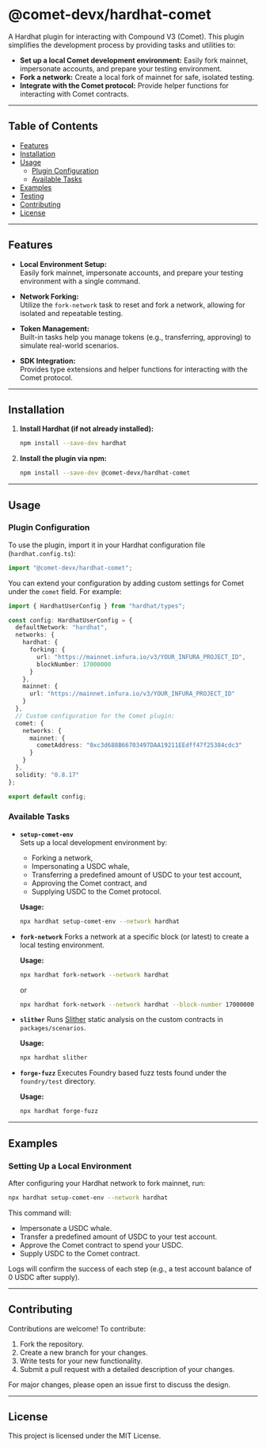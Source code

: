 # @comet-devx/hardhat-comet

A Hardhat plugin for interacting with Compound V3 (Comet). This plugin simplifies the development process by providing tasks and utilities to:

- **Set up a local Comet development environment:** Easily fork mainnet, impersonate accounts, and prepare your testing environment.
- **Fork a network:** Create a local fork of mainnet for safe, isolated testing.
- **Integrate with the Comet protocol:** Provide helper functions  for interacting with Comet contracts.


---

## Table of Contents

- [Features](#features)
- [Installation](#installation)
- [Usage](#usage)
  - [Plugin Configuration](#plugin-configuration)
  - [Available Tasks](#available-tasks)
- [Examples](#examples)
- [Testing](#testing)
- [Contributing](#contributing)
- [License](#license)

---

## Features

- **Local Environment Setup:**  
  Easily fork mainnet, impersonate accounts, and prepare your testing environment with a single command.

- **Network Forking:**  
  Utilize the `fork-network` task to reset and fork a network, allowing for isolated and repeatable testing.

- **Token Management:**  
  Built-in tasks help you manage tokens (e.g., transferring, approving) to simulate real-world scenarios.

- **SDK Integration:**  
  Provides type extensions and helper functions for interacting with the Comet protocol.


---

## Installation

1. **Install Hardhat (if not already installed):**

   ```bash
   npm install --save-dev hardhat
   ```

2. **Install the plugin via npm:**

   ```bash
   npm install --save-dev @comet-devx/hardhat-comet
   ```


---

## Usage

### Plugin Configuration

To use the plugin, import it in your Hardhat configuration file (`hardhat.config.ts`):

```ts
import "@comet-devx/hardhat-comet";
```

You can extend your configuration by adding custom settings for Comet under the `comet` field. For example:

```ts
import { HardhatUserConfig } from "hardhat/types";

const config: HardhatUserConfig = {
  defaultNetwork: "hardhat",
  networks: {
    hardhat: {
      forking: {
        url: "https://mainnet.infura.io/v3/YOUR_INFURA_PROJECT_ID",
        blockNumber: 17000000
      }
    },
    mainnet: {
      url: "https://mainnet.infura.io/v3/YOUR_INFURA_PROJECT_ID"
    }
  },
  // Custom configuration for the Comet plugin:
  comet: {
    networks: {
      mainnet: {
        cometAddress: "0xc3d688B66703497DAA19211EEdff47f25384cdc3"
      }
    }
  },
  solidity: "0.8.17"
};

export default config;
```

### Available Tasks

- **`setup-comet-env`**  
  Sets up a local development environment by:
  - Forking a network,
  - Impersonating a USDC whale,
  - Transferring a predefined amount of USDC to your test account,
  - Approving the Comet contract, and
  - Supplying USDC to the Comet protocol.

  **Usage:**

  ```bash
  npx hardhat setup-comet-env --network hardhat
  ```

- **`fork-network`**
  Forks a network at a specific block (or latest) to create a local testing environment.

  **Usage:**

  ```bash
  npx hardhat fork-network --network hardhat 
  ```

  or

   ```bash
  npx hardhat fork-network --network hardhat --block-number 17000000
  ```

- **`slither`**
  Runs [Slither](https://github.com/crytic/slither) static analysis on the custom contracts in `packages/scenarios`.

  **Usage:**

  ```bash
  npx hardhat slither
  ```

- **`forge-fuzz`**
  Executes Foundry based fuzz tests found under the `foundry/test` directory.

  **Usage:**

  ```bash
  npx hardhat forge-fuzz
  ```


---

## Examples

### Setting Up a Local Environment

After configuring your Hardhat network to fork mainnet, run:

```bash
npx hardhat setup-comet-env --network hardhat
```

This command will:
- Impersonate a USDC whale.
- Transfer a predefined amount of USDC to your test account.
- Approve the Comet contract to spend your USDC.
- Supply USDC to the Comet contract.

Logs will confirm the success of each step (e.g., a test account balance of 0 USDC after supply).

---

## Contributing

Contributions are welcome! To contribute:

1. Fork the repository.
2. Create a new branch for your changes.
3. Write tests for your new functionality.
4. Submit a pull request with a detailed description of your changes.

For major changes, please open an issue first to discuss the design.

---

## License

This project is licensed under the MIT License.


